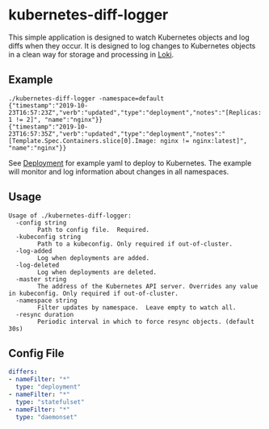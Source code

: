 # kubernetes-diff-logger

This simple application is designed to watch Kubernetes objects and log diffs when they occur.  It is designed to log changes to Kubernetes objects in a clean way for storage and processing in [Loki](https://github.com/grafana/loki/).

## Example

```
./kubernetes-diff-logger -namespace=default
{"timestamp":"2019-10-23T16:57:23Z","verb":"updated","type":"deployment","notes":"[Replicas: 1 != 2]", "name":"nginx"}}
{"timestamp":"2019-10-23T16:57:35Z","verb":"updated","type":"deployment","notes":"[Template.Spec.Containers.slice[0].Image: nginx != nginx:latest]", "name":"nginx"}}
```

See [Deployment](./deployment) for example yaml to deploy to Kubernetes.  The example will monitor and log information about changes in all namespaces.

## Usage

```
Usage of ./kubernetes-diff-logger:
  -config string
    	Path to config file.  Required.
  -kubeconfig string
    	Path to a kubeconfig. Only required if out-of-cluster.
  -log-added
    	Log when deployments are added.
  -log-deleted
    	Log when deployments are deleted.
  -master string
    	The address of the Kubernetes API server. Overrides any value in kubeconfig. Only required if out-of-cluster.
  -namespace string
    	Filter updates by namespace.  Leave empty to watch all.
  -resync duration
    	Periodic interval in which to force resync objects. (default 30s)
```

## Config File

```yaml
differs:
- nameFilter: "*"
  type: "deployment"
- nameFilter: "*"
  type: "statefulset"
- nameFilter: "*"
  type: "daemonset"
```
